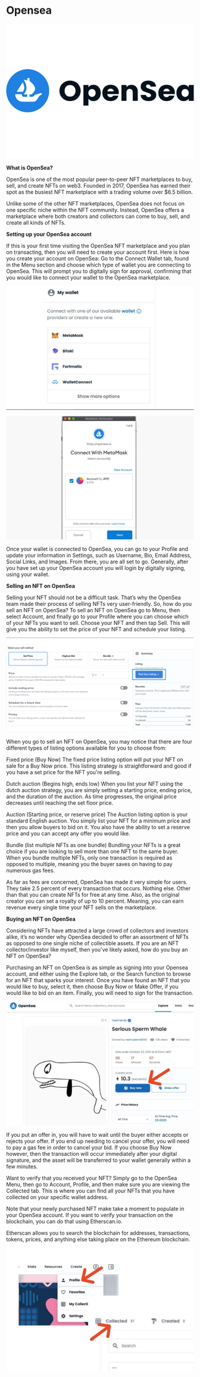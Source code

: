 # Opensea

****![](<.gitbook/assets/image (7).png>)****

**What is OpenSea?**

&#x20;OpenSea is one of the most popular peer-to-peer NFT marketplaces to buy, sell, and create NFTs on web3. Founded in 2017, OpenSea has earned their spot as the busiest NFT marketplace with a trading volume over $6.5 billion.

Unlike some of the other NFT marketplaces, OpenSea does not focus on one specific niche within the NFT community. Instead, OpenSea offers a marketplace where both creators and collectors can come to buy, sell, and create all kinds of NFTs.



**Setting up your OpenSea account**

&#x20;If this is your first time visiting the OpenSea NFT marketplace and you plan on transacting, then you will need to create your account first. Here is how you create your account on OpenSea: Go to the Connect Wallet tab, found in the Menu section and choose which type of wallet you are connecting to OpenSea. This will prompt you to digitally sign for approval, confirming that you would like to connect your wallet to the OpenSea marketplace.

![](<.gitbook/assets/image (22).png>)

![](<.gitbook/assets/image (20) (1).png>)

Once your wallet is connected to OpenSea, you can go to your Profile and update your information in Settings, such as Username, Bio, Email Address, Social Links, and Images. From there, you are all set to go. Generally, after you have set up your OpenSea account you will login by digitally signing, using your wallet.



**Selling an NFT on OpenSea**&#x20;

Selling your NFT should not be a difficult task. That’s why the OpenSea team made their process of selling NFTs very user-friendly. So, how do you sell an NFT on OpenSea? To sell an NFT on OpenSea go to Menu, then select Account, and finally go to your Profile where you can choose which of your NFTs you want to sell. Choose your NFT and then tap Sell. This will give you the ability to set the price of your NFT and schedule your listing.

![](<.gitbook/assets/image (10) (1).png>)

When you go to sell an NFT on OpenSea, you may notice that there are four different types of listing options available for you to choose from:

Fixed price (Buy Now) The fixed price listing option will put your NFT on sale for a Buy Now price. This listing strategy is straightforward and good if you have a set price for the NFT you're selling.

Dutch auction (Begins high, ends low) When you list your NFT using the dutch auction strategy, you are simply setting a starting price, ending price, and the duration of the auction. As time progresses, the original price decreases until reaching the set floor price.

Auction (Starting price, or reserve price) The Auction listing option is your standard English auction. You simply list your NFT for a minimum price and then you allow buyers to bid on it. You also have the ability to set a reserve price and you can accept any offer you would like.

Bundle (list multiple NFTs as one bundle) Bundling your NFTs is a great choice if you are looking to sell more than one NFT to the same buyer. When you bundle multiple NFTs, only one transaction is required as opposed to multiple, meaning you the buyer saves on having to pay numerous gas fees.

As far as fees are concerned, OpenSea has made it very simple for users. They take 2.5 percent of every transaction that occurs. Nothing else. Other than that you can create NFTs for free at any time. Also, as the original creator you can set a royalty of up to 10 percent. Meaning, you can earn revenue every single time your NFT sells on the marketplace.



**Buying an NFT on OpenSea**

&#x20;Considering NFTs have attracted a large crowd of collectors and investors alike, it’s no wonder why OpenSea decided to offer an assortment of NFTs as opposed to one single niche of collectible assets. If you are an NFT collector/investor like myself, then you’ve likely asked, how do you buy an NFT on OpenSea?

Purchasing an NFT on OpenSea is as simple as signing into your Opensea account, and either using the Explore tab, or the Search function to browse for an NFT that sparks your interest. Once you have found an NFT that you would like to buy, select it, then choose Buy Now or Make Offer, if you would like to bid on an item. Finally, you will need to sign for the transaction.

![](<.gitbook/assets/image (19).png>)

If you put an offer in, you will have to wait until the buyer either accepts or rejects your offer. If you end up needing to cancel your offer, you will need to pay a gas fee in order to cancel your bid. If you choose Buy Now however, then the transaction will occur immediately after your digital signature, and the asset will be transferred to your wallet generally within a few minutes.

Want to verify that you received your NFT? Simply go to the OpenSea Menu, then go to Account, Profile, and then make sure you are viewing the Collected tab. This is where you can find all your NFTs that you have collected on your specific wallet address.

Note that your newly purchased NFT make take a moment to populate in your OpenSea account. If you want to verify your transaction on the blockchain, you can do that using Etherscan.io.

Etherscan allows you to search the blockchain for addresses, transactions, tokens, prices, and anything else taking place on the Ethereum blockchain.

![](<.gitbook/assets/image (23).png>)
